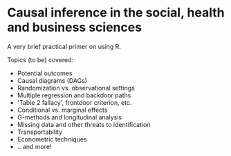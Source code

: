 # Causal inference in the social, health and business sciences

A very brief practical primer on using R.

Topics (to be) covered:

- Potential outcomes
- Causal diagrams (DAGs)
- Randomization vs. observational settings
- Multiple regression and backdoor paths
- 'Table 2 fallacy', frontdoor criterion, etc.
- Conditional vs. marginal effects
- G-methods and longitudinal analysis
- Missing data and other threats to identification
- Transportability
- Econometric techniques
- .. and more!
